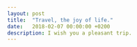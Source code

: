 ```yaml
---
layout: post
title:  "Travel, the joy of life."
date:   2018-02-07 00:00:00 +0200
description: I wish you a pleasant trip.
---
```

